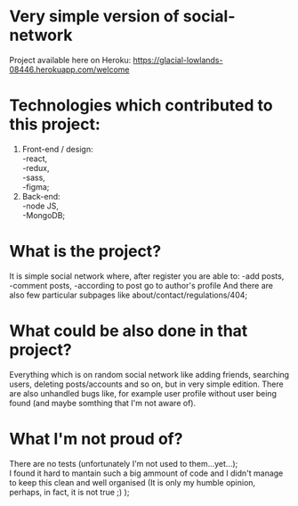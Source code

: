 # Very simple version of social-network

Project available here on Heroku: https://glacial-lowlands-08446.herokuapp.com/welcome 

# Technologies which contributed to this project:  
1) Front-end / design:  
-react,  
-redux,  
-sass,  
-figma;   
2) Back-end:  
-node JS,  
-MongoDB;

# What is the project?
It is simple social network where, after register you are able to:
-add posts,  
-comment posts,
-according to post go to author's profile
And there are also few particular subpages like about/contact/regulations/404;

# What could be also done in that project?
Everything which is on random social network like adding friends, searching users, deleting posts/accounts and so on, but in very simple edition. There are also unhandled bugs like, for example user profile without user being found (and maybe somthing that I'm not aware of).

# What I'm not proud of?
There are no tests (unfortunately I'm not used to them...yet...);  
I found it hard to mantain such a big ammount of code and I didn't manage to keep this clean and well organised (It is only my humble opinion, perhaps, in fact, it is not true ;) );



